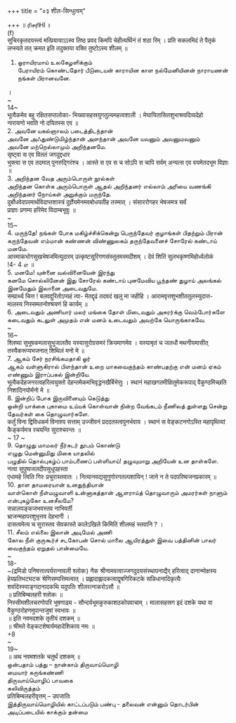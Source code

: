 +++
title = "०३ शील-सिन्धुत्वम्"

+++
॥ ரிசரிHI ॥   
(f)   
सुचिरकृतदयस्त्वं मत्प्रियायाऽऽस्व तिष्ठ प्रवद किमपि चेहीत्यर्थिनं तं शठा रिम् । प्रति सकलमिदं ते पैतृकं लप्स्यते तत् क्रमत इति तदुक्तया वक्ति तुष्टोऽस्य शीलम् ॥   
1. ஓராயிரமாய் உலகேழளிக்கும்   
பேராயிரம் கொண்டதோர் பீடுடையன் காராயின காள நல்மேனியினன் நாராயணன் நங்கள் பிரானவனே.   

।   
~   
14~   
भूत्वैकमेव बहु रक्षितसप्तलोका- भिख्यासहस्रयुगतुल्यमहत्वशाली । मेघायितासितशुभाश्रयदिव्यदेहो   
नारायणो भवति नो दयितस्स एव ॥   
2. அவனே யகல்ஞாலம் படைத்திடந்தான்   
அவனே அஃதுண்டுமிழ்ந்தான் அளந்தான் அவனே யவனும் அவனுமவனும்   
அவனே மற்றெல்லாமும் அறிந்தனமே.   
सृष्ट्वा स एव विततं जगदुद्दधार   
भुक्त्वा स एव तदमात् पुनरुद्गिरंश्च । आस्ते स एव स च सोऽपि स चापि सर्वम् अन्यत्स एव वयमेतदभूम विज्ञाः ॥   
3. அறிந்தன வேத அரும்பொருள் நூல்கள்   
அறிந்தன கொள்க அரும்பொருள் ஆதல் அறிந்தனர் எல்லாம் அரியை வணங்கி அறிந்தனர் நோய்கள் அறுக்கும் மருந்தே.   
दुर्बोधवेदपरमार्थविदाप्तशास्त्रं दुर्ज्ञेयमेनमवबोधयतीह तस्मात् । संसाररोगहर भेषजमत्र सर्वं   
प्राज्ञाः प्रणम्य हरिमेव विदाम्बभूवुः ॥   
~   
15~   
4. மருந்தே! நங்கள் போக மகிழ்ச்சிக்கென்று பெருந்தேவர் குழாங்கள் பிதற்றும் பிரான் கருந்தேவன் எம்மான் கண்ணன் விண்ணுலகம் தருந்தேவனைச் சோரேல் கண்டாய் மனமே.   
आस्माकभोगसुखभेषजमित्युदारम् उत्कृष्टसूरिगणसंस्तुतमस्मदीशम् । देवं शितिं सुलभकृष्णमिहोर्ध्वलोकं   
!4- 4 எ ॥   
5. மனமே! யுன்னை வல்வினையேன் இரந்து   
கனமே சொல்லினேன் இது சோரேல் கண்டாய் புனமேவிய பூந்தண் துழாய் அலங்கல் இனமேதும் இலானை அடைவதுமே.   
सम्प्रार्थ्य चित्त ! बलवद्दुरितोऽप्यहं त्वा- मेतद्दृढं तदवदं खलु मा जहीहि । आरामवृत्तशुभशीततुलस्युदात्त-   
मालस्य निस्समतनोश्श्रयणं हि कार्यम् ॥   
6. அடைவதும் அணியார் மலர் மங்கை தோள் மிடைவதும் அசுரர்க்கு வெம்போர்களே கடைவதும் கடலுள் அமுதம் என் மனம் உடைவதும் அவற்கே யொருங்காகவே.   
~   
16~   
श्लिष्या सुभूषकमलासुभुजालतैव यस्यासुरोग्रसमरं क्रियमाणमेव । यस्यामृतं च जलधौ मथनीयमासीत् तस्यैकरूप्यभजनात् शिथिलं मनो मे ॥   
7. ஆகம் சேர் நரசிங்கமதாகி ஓர்   
ஆகம் வள்ளுகிரால் பிளந்தான் உறை மாகவைகுந்தம் காண்பதற்கு என் மனம் ஏகம் எண்ணும் இராப்பகல் இன்றியே.   
भूत्वैकदेहजनरत्वहरित्वयुक्तो देहन्तमेकमभिवृद्धनखैर्बिभेत्तुः । स्थानं महाखगतमीक्षितुमेकरूपाद् वैकुण्ठमिच्छति निशादिनयोर्मनो मे ॥   
8. இன்றிப் போக இருவினையும் கெடுத்து   
ஒன்றி யாக்கை புகாமை உய்யக் கொள்வான் நின்ற வேங்கடம் நீணிலத் துள்ளது சென்று தேவர்கள் கை தொழுவார்களே.   
कर्तुं विना द्विविधकर्म विनाश्य सत्ताम् उज्जीवनं प्रददतस्त्वपुनर्भवाय । स्थानं स वेङ्कटनगोऽस्ति महापृथिव्यां कैङ्कर्यमत्र रचयन्ति सुराश्चरन्तः ॥   
~ 17 ~   
9. தொழுது மாமலர் நீர்சுடர் தூபம் கொண்டு   
எழுது மென்னுமிது மிகை யாதலில்   
பழுதில் தொல்புகழ்ப் பாம்பணைப் பள்ளியாய்! தழுவுமாறு அறியேன் உன தாள்களே.   
नत्वा सुपुष्पजलदीपसुधूपहस्ता   
एधामहे त्विति गिरः प्रचुरास्तवातः । नित्यानवद्यसुगुणोरगतल्पशायिन् ! जाने न ते पदपरिष्वजनप्रकारम् ॥   
10. தாள தாமரையான் உனதுந்தியான்   
வாள்கொள் நீள்மழுவாளி உன்னாகத்தான் ஆளராய்த் தொழுவாரும் அமரர்கள் நாளும் என்புகழ்கோ உனசீலமே?   
सन्नालपङ्कजभवस्तव नाभिवर्ती   
भ्राजन्महापरशुभृत्तव देहभागी ।   
दासत्वमेत्य च सुरास्तव सेवकास्ते कालेऽखिले किमिति शीलमहं स्तवानि ? ।   
11. சீலம் எல்லை இலான் அடிமேல் அணி   
கோல நீள் குருகூர்ச் சடகோபன் சொல் மாலை ஆயிரத்துள் இவை பத்தினின் பாலர் வைகுந்தம் ஏறுதல் பான்மையே.   
~   
18-   
~(द्रमिडो पनिषत्तात्पर्यरत्नावली श्लोकः) नैक श्रीनामवत्वाज्जगदुदयसंस्थापनाद्यैर् हरित्वाद् दानान्मोक्षस्य हेयप्रतिभटघटक श्रेणिसम्पत्तिमत्वात् । प्रह्लादाह्लादकत्वाद्वृषगिरिकटके सन्निधानादिकृत्यैः शर्वादेस्स्वाङ्गदानादकथि यदुपतिः शीलरत्नाकरोऽसौ ॥   
॥ प्रतिबिम्बलहरी श्लोकः ॥   
निस्सीमशीलचरणोपरि भूषणाढ्य - सौन्दर्यभूमकुरुकाशठकोपवाचाम् । मालासहस्रग इदं दशके यथा वा वैकुण्ठरोहणमुपान्तजुषां स्वभावः ॥   
॥ इति नवमदशके तृतीयं दशकम् ॥   
॥ श्रीमते वेङ्कटशेषार्यमहादेशिकाय नमः ॥   
+8   
~   
19~   
॥ अथ नवमशतके चतुर्थं दशकम् ॥   
ஒன்பதாம் பத்து – நான்காம் திருவாய்மொழி   
மையார் கருங்கண்ணி   
திருவாய்மொழிப் பாவகை   
கலிவிருத்தம்   
प्रतिबिम्बलहरीवृत्तम् – उपजातिः   
இத்திருவாய்மொழியில் காட்டப்படும் பண்பு - தலைவன் என்னும் தொடர்பின் அடிப்படையில் காக்கும் தன்மை   

